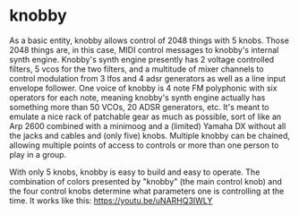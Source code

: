 # knobby
As a basic entity, knobby allows control of 2048 things with 5 knobs. Those 2048 things are, in this case, MIDI control messages to knobby's internal synth engine.
Knobby's synth engine presently has 2 voltage controlled filters, 5 vcos for the two filters, and a multitude of mixer channels to control modulation from 3 lfos and 4 adsr generators as well as a line input envelope follower. One voice of knobby is 4 note FM polyphonic with six operators for each note, meaning knobby's synth engine actually has something more than 50 VCOs, 20 ADSR generators, etc. It's meant to emulate a nice rack of patchable gear as much as possible, sort of like an Arp 2600 combined with a minimoog  and a (limited) Yamaha DX without all the jacks and cables and (only five) knobs. Multiple knobby can be chained, allowing multiple points of access to controls or more than one person to play in a group.

With only 5 knobs, knobby is easy to build and easy to operate. The  combination of colors presented by "knobby" (the main control knob) and the four control
knobs determine what parameters one is controlling at the time. It works like this: https://youtu.be/uNARHQ3IWLY
